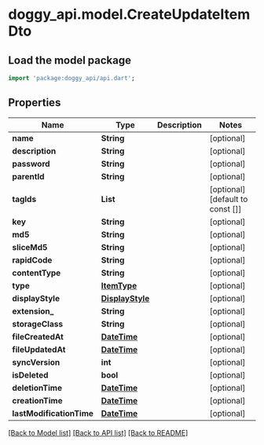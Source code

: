 # doggy_api.model.CreateUpdateItemDto

## Load the model package
```dart
import 'package:doggy_api/api.dart';
```

## Properties
Name | Type | Description | Notes
------------ | ------------- | ------------- | -------------
**name** | **String** |  | [optional] 
**description** | **String** |  | [optional] 
**password** | **String** |  | [optional] 
**parentId** | **String** |  | [optional] 
**tagIds** | **List<String>** |  | [optional] [default to const []]
**key** | **String** |  | [optional] 
**md5** | **String** |  | [optional] 
**sliceMd5** | **String** |  | [optional] 
**rapidCode** | **String** |  | [optional] 
**contentType** | **String** |  | [optional] 
**type** | [**ItemType**](ItemType.md) |  | [optional] 
**displayStyle** | [**DisplayStyle**](DisplayStyle.md) |  | [optional] 
**extension_** | **String** |  | [optional] 
**storageClass** | **String** |  | [optional] 
**fileCreatedAt** | [**DateTime**](DateTime.md) |  | [optional] 
**fileUpdatedAt** | [**DateTime**](DateTime.md) |  | [optional] 
**syncVersion** | **int** |  | [optional] 
**isDeleted** | **bool** |  | [optional] 
**deletionTime** | [**DateTime**](DateTime.md) |  | [optional] 
**creationTime** | [**DateTime**](DateTime.md) |  | [optional] 
**lastModificationTime** | [**DateTime**](DateTime.md) |  | [optional] 

[[Back to Model list]](../README.md#documentation-for-models) [[Back to API list]](../README.md#documentation-for-api-endpoints) [[Back to README]](../README.md)


